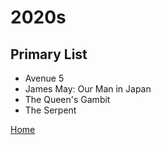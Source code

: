 # 2020s

## Primary List

- Avenue 5
- James May: Our Man in Japan
- The Queen's Gambit
- The Serpent

[Home](README.md)
